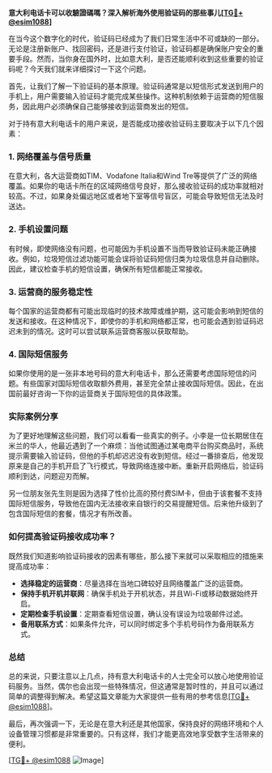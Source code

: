 **意大利电话卡可以收驗證碼嗎？深入解析海外使用验证码的那些事儿[[TG💪+ @esim1088](https://t.me/s/esim1088)]**

在当今这个数字化的时代，验证码已经成为了我们日常生活中不可或缺的一部分。无论是注册新账户、找回密码，还是进行支付验证，验证码都是确保账户安全的重要手段。然而，当你身在国外时，比如意大利，是否还能顺利收到这些重要的验证码呢？今天我们就来详细探讨一下这个问题。

首先，让我们了解一下验证码的基本原理。验证码通常是以短信形式发送到用户的手机上，用户需要输入验证码才能完成某些操作。这种机制依赖于运营商的短信服务，因此用户必须确保自己能够接收到运营商发出的短信。

对于持有意大利电话卡的用户来说，是否能成功接收验证码主要取决于以下几个因素：

### **1. 网络覆盖与信号质量**
在意大利，各大运营商如TIM、Vodafone Italia和Wind Tre等提供了广泛的网络覆盖。如果你的电话卡所在的区域网络信号良好，那么接收验证码的成功率就相对较高。不过，如果身处偏远地区或者地下室等信号盲区，可能会导致短信无法及时送达。

### **2. 手机设置问题**
有时候，即使网络没有问题，也可能因为手机设置不当而导致验证码未能正确接收。例如，垃圾短信过滤功能可能会误将验证码短信归类为垃圾信息并自动删除。因此，建议检查手机的短信设置，确保所有短信都能正常接收。

### **3. 运营商的服务稳定性**
每个国家的运营商都有可能出现临时的技术故障或维护期，这可能会影响到短信的发送和接收。在这种情况下，即使你的手机和网络都正常，也可能会遇到验证码迟迟未到的情况。这时可以尝试联系运营商客服以获取帮助。

### **4. 国际短信服务**
如果你使用的是一张非本地号码的意大利电话卡，那么还需要考虑国际短信的问题。有些国家对国际短信收取额外费用，甚至完全禁止接收国际短信。因此，在出国前最好咨询一下你的运营商关于国际短信的具体政策。

### **实际案例分享**
为了更好地理解这些问题，我们可以看看一些真实的例子。小李是一位长期居住在米兰的华人，他最近遇到了一个麻烦：当他试图通过某电商平台购买商品时，系统提示需要输入验证码，但他的手机却迟迟没有收到短信。经过一番排查后，他发现原来是自己的手机开启了飞行模式，导致网络连接中断。重新开启网络后，验证码顺利到达，问题迎刃而解。

另一位朋友张先生则是因为选择了性价比高的预付费SIM卡，但由于该套餐不支持国际短信服务，导致他在国内无法接收来自银行的交易提醒短信。后来他升级到了包含国际短信的套餐，情况才有所改善。

### **如何提高验证码接收成功率？**
既然我们知道影响验证码接收的因素有哪些，那么接下来就可以采取相应的措施来提高成功率：

- **选择稳定的运营商**：尽量选择在当地口碑较好且网络覆盖广泛的运营商。
- **保持手机开机并联网**：确保手机处于开机状态，并且Wi-Fi或移动数据始终开启。
- **定期检查手机设置**：定期查看短信设置，确认没有误设为垃圾邮件过滤。
- **备用联系方式**：如果条件允许，可以同时绑定多个手机号码作为备用联系方式。

### **总结**
总的来说，只要注意以上几点，持有意大利电话卡的人士完全可以放心地使用验证码服务。当然，偶尔也会出现一些特殊情况，但这通常是暂时性的，并且可以通过简单的调整得到解决。希望这篇文章能为大家提供一些有用的参考信息[[TG💪+ @esim1088](https://t.me/s/esim1088)]。

最后，再次强调一下，无论是在意大利还是其他国家，保持良好的网络环境和个人设备管理习惯都是非常重要的。只有这样，我们才能更高效地享受数字生活带来的便利。

[[TG💪+ @esim1088](https://t.me/s/esim1088) ![Image](https://i.postimg.cc/4NQfJmqS/Snipaste-2025-05-13-00-14-12.png)]